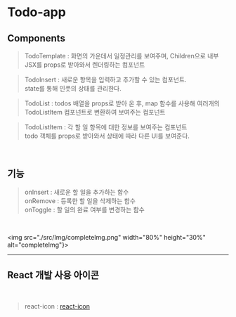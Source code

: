 # Todo-app

## Components

> TodoTemplate : 화면의 가운데서 일정관리를 보여주며, Children으로 내부 JSX를 props로 받아와서 렌더링하는 컴포넌트

> TodoInsert : 새로운 항목을 입력하고 추가할 수 있는 컴포넌트.
> <br>
> state를 통해 인풋의 상태를 관리한다.

> TodoList : todos 배열을 props로 받아 온 후, map 함수를 사용해 여러개의 TodoListItem 컴포넌트로 변환하여 보여주는 컴포넌트

> TodoListItem : 각 할 일 항목에 대한 정보를 보여주는 컴포넌트
> <br>
> todo 객체를 props로 받아와서 상태에 따라 다른 UI를 보여준다.

<br>

## 기능

> onInsert : 새로운 할 일을 추가하는 함수
> <br>
> onRemove : 등록한 할 일을 삭제하는 함수
> <br>
> onToggle : 할 일의 완료 여부를 변경하는 함수

<br>

<img src="./src/Img/completeImg.png" width="80%" height="30%" alt="completeImg"}></img>
<br>

<hr>

## React 개발 사용 아이콘

<br>

> react-icon : [react-icon](https://react-icons.netlify.com/, "react-icon")
